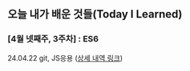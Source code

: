 ## 오늘 내가 배운 것들(Today I Learned)

### [4월 넷째주, 3주차] : ES6

24.04.22 git, JS응용 ([상세 내역 링크](https://github.com/100-hours-a-week/carter-til/blob/main/April/2024-04-22))
